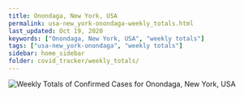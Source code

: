 ```yaml
---
title: Onondaga, New York, USA
permalink: usa-new_york-onondaga-weekly_totals.html
last_updated: Oct 19, 2020
keywords: ["Onondaga, New York, USA", "weekly totals"]
tags: ["usa-new_york-onondaga", "weekly totals"]
sidebar: home_sidebar
folder: covid_tracker/weekly_totals/
---
```


![Weekly Totals of Confirmed Cases for Onondaga, New York, USA](images/graphs/usa-new_york-onondaga-weekly_totals_graph.png)
